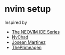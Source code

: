 # nvim setup

Inspired by 
- [The NEOVIM IDE Series](https://medium.com/@shaikzahid0713/the-neovim-series-32163eb1f5d0)
- [NvChad](https://nvchad.com/)
- [Josean Martinez](https://www.youtube.com/watch?v=NL8D8EkphUw&t=1690s)
- [ThePrimeagen](https://www.youtube.com/watch?v=w7i4amO_zaE)

